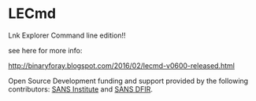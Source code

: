# LECmd

Lnk Explorer Command line edition!!

see here for more info:

http://binaryforay.blogspot.com/2016/02/lecmd-v0600-released.html

Open Source Development funding and support provided by the following contributors: [SANS Institute](http://sans.org/) and [SANS DFIR](http://dfir.sans.org/).
